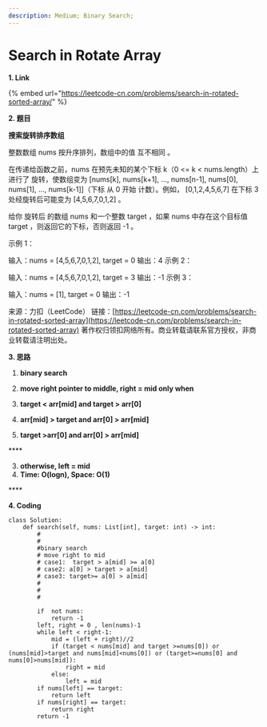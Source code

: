 ```yaml
---
description: Medium; Binary Search;
---
```


# Search in Rotate Array

**1. Link**

{% embed url="https://leetcode-cn.com/problems/search-in-rotated-sorted-array/" %}

**2. 题目**

**搜索旋转排序数组**

整数数组 nums 按升序排列，数组中的值 互不相同 。

在传递给函数之前，nums 在预先未知的某个下标 k（0 &lt;= k &lt; nums.length）上进行了 旋转，使数组变为 \[nums\[k\], nums\[k+1\], ..., nums\[n-1\], nums\[0\], nums\[1\], ..., nums\[k-1\]\]（下标 从 0 开始 计数）。例如， \[0,1,2,4,5,6,7\] 在下标 3 处经旋转后可能变为 \[4,5,6,7,0,1,2\] 。

给你 旋转后 的数组 nums 和一个整数 target ，如果 nums 中存在这个目标值 target ，则返回它的下标，否则返回 -1 。

示例 1：

输入：nums = \[4,5,6,7,0,1,2\], target = 0 输出：4 示例 2：

输入：nums = \[4,5,6,7,0,1,2\], target = 3 输出：-1 示例 3：

输入：nums = \[1\], target = 0 输出：-1

来源：力扣（LeetCode） 链接：[https://leetcode-cn.com/problems/search-in-rotated-sorted-array](https://leetcode-cn.com/problems/search-in-rotated-sorted-array) 著作权归领扣网络所有。商业转载请联系官方授权，非商业转载请注明出处。



**3. 思路**

1. **binary search**
2.  **move right pointer to middle, right = mid only when**

   1. **target &lt; arr\[mid\] and target &gt;  arr\[0\]**
   2. **arr\[mid\] &gt; target  and  arr\[0\] &gt; arr\[mid\]**
   3. **target &gt;arr\[0\]  and arr\[0\] &gt; arr\[mid\]**

   \*\*\*\*

3. **otherwise, left = mid**
4. **Time: O\(logn\), Space: O\(1\)**

\*\*\*\*

**4. Coding**

```text
class Solution:
    def search(self, nums: List[int], target: int) -> int:
        #
        #
        #binary search
        # move right to mid
        # case1:  target > a[mid] >= a[0]
        # case2: a[0] > target > a[mid]
        # case3: target>= a[0] > a[mid]
        #
        #
        #

        if  not nums:
            return -1
        left, right = 0 , len(nums)-1
        while left < right-1:
            mid = (left + right)//2
            if (target < nums[mid] and target >=nums[0]) or (nums[mid]>target and nums[mid]<nums[0]) or (target>=nums[0] and nums[0]>nums[mid]):
                right = mid
            else:
                left = mid
        if nums[left] == target:
            return left
        if nums[right] == target:
            return right
        return -1
```



